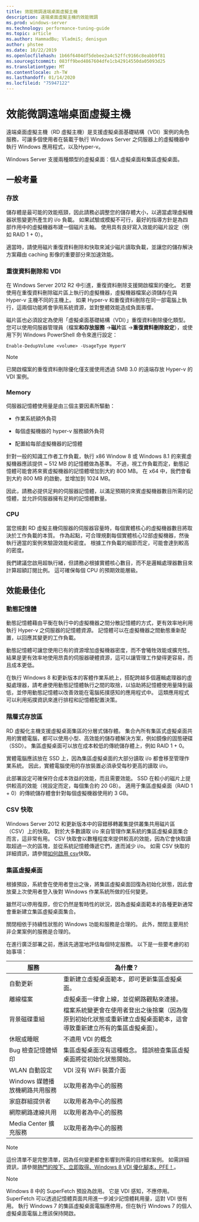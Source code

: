 ```yaml
---
title: 效能微調遠端桌面虛擬主機
description: 遠端桌面虛擬主機的效能微調
ms.prod: windows-server
ms.technology: performance-tuning-guide
ms.topic: article
ms.author: HammadBu; VladmiS; denisgun
author: phstee
ms.date: 10/22/2019
ms.openlocfilehash: 1b66f6404df5debee2a4c52ffc9166c8eabb9f81
ms.sourcegitcommit: 083ff9bed4867604dfe1cb42914550da05093d25
ms.translationtype: MT
ms.contentlocale: zh-TW
ms.lasthandoff: 01/14/2020
ms.locfileid: "75947122"
---
```

# <a name="performance-tuning-remote-desktop-virtualization-hosts"></a>效能微調遠端桌面虛擬主機

遠端桌面虛擬主機（RD 虛擬主機）是支援虛擬桌面基礎結構（VDI）案例的角色服務，可讓多個使用者在裝載于執行 Windows Server 之伺服器上的虛擬機器中執行 Windows 應用程式，以及Hyper-v。

Windows Server 支援兩種類型的虛擬桌面：個人虛擬桌面和集區虛擬桌面。

## <a name="general-considerations"></a>一般考量

### <a name="storage"></a>存放

儲存體是最可能的效能瓶頸，因此請務必調整您的儲存體大小，以適當處理虛擬機器狀態變更所產生的 i/o 負載。 如果試驗或模擬不可行，最好的指導方針是為四部作用中的虛擬機器布建一個磁片主軸。 使用具有良好寫入效能的磁片設定（例如 RAID 1 + 0）。

適當時，請使用磁片重復資料刪除和快取來減少磁片讀取負載，並讓您的儲存解決方案藉由 caching 影像的重要部分來加速效能。

### <a name="data-deduplication-and-vdi"></a>重復資料刪除和 VDI

在 Windows Server 2012 R2 中引進，重復資料刪除支援開啟檔案的優化。 若要使用在重復資料刪除磁片區上執行的虛擬機器，虛擬機器檔案必須儲存在與 Hyper-v 主機不同的主機上。 如果 Hyper-v 和重復資料刪除在同一部電腦上執行，這兩個功能將會爭用系統資源，並對整體效能造成負面影響。

磁片區也必須設定為使用「虛擬桌面基礎結構（VDI）」重復資料刪除優化類型。 您可以使用伺服器管理員（檔案**和存放服務** -&gt;**磁片**區 -&gt;**重復資料刪除設定**），或使用下列 Windows PowerShell 命令來進行設定：

``` syntax
Enable-DedupVolume <volume> -UsageType HyperV
```

> [!NOTE]
> 已開啟檔案的重復資料刪除優化僅支援使用透過 SMB 3.0 的遠端存放 Hyper-v 的 VDI 案例。

### <a name="memory"></a>Memory

伺服器記憶體使用量是由三個主要因素所驅動：

- 作業系統額外負荷

- 每個虛擬機器的 hyper-v 服務額外負荷

- 配置給每部虛擬機器的記憶體

針對一般的知識工作者工作負載，執行 x86 Window 8 或 Windows 8.1 的來賓虛擬機器應該提供 ~ 512 MB 的記憶體做為基準。 不過，視工作負載而定，動態記憶體可能會將來賓虛擬機器的記憶體增加到大約 800 MB。 在 x64 中，我們會看到大約 800 MB 的啟動，並增加到 1024 MB。

因此，請務必提供足夠的伺服器記憶體，以滿足預期的來賓虛擬機器數目所需的記憶體，並允許伺服器擁有足夠的記憶體數量。

### <a name="cpu"></a>CPU

當您規劃 RD 虛擬主機伺服器的伺服器容量時，每個實體核心的虛擬機器數目將取決於工作負載的本質。 作為起點，可合理規劃每個實體核心12部虛擬機器，然後執行適當的案例來驗證效能和密度。 根據工作負載的細節而定，可能會達到較高的密度。

我們建議您啟用超執行緒，但請務必根據實體核心數目，而不是邏輯處理器數目來計算超額訂閱比例。 這可確保每個 CPU 的預期效能層級。

## <a name="performance-optimizations"></a>效能最佳化

### <a name="dynamic-memory"></a>動態記憶體

動態記憶體藉由平衡在執行中的虛擬機器之間分散記憶體的方式，更有效率地利用執行 Hyper-v 之伺服器的記憶體資源。 記憶體可以在虛擬機器之間動態重新配置，以回應其變更的工作負載。

動態記憶體可讓您使用已有的資源增加虛擬機器密度，而不會犧牲效能或擴充性。 結果是更有效率地使用昂貴的伺服器硬體資源，這可以讓管理工作變得更容易，而且成本更低。

在執行 Windows 8 和更新版本的客體作業系統上，搭配跨越多個邏輯處理器的虛擬處理器，請考慮使用動態記憶體執行之間的取捨，以協助將記憶體使用量降到最低，並停用動態記憶體以改善效能在電腦拓撲感知的應用程式中。 這類應用程式可以利用拓撲資訊來進行排程和記憶體配置決策。

### <a name="tiered-storage"></a>階層式存放區

RD 虛擬化主機支援虛擬桌面集區的分層式儲存體。 集合內所有集區式虛擬桌面共用的實體電腦，都可以使用小型、高效能的儲存體解決方案，例如鏡像的固態硬碟（SSD）。 集區虛擬桌面可以放在成本較低的傳統儲存體上，例如 RAID 1 + 0。

實體電腦應該放在 SSD 上，因為集區虛擬桌面的大部分讀取 i/o 都會移至管理作業系統。 因此，實體電腦使用的存放裝置必須承受每秒更高的讀取 i/o。

此部署設定可確保符合成本效益的效能，而且需要效能。 SSD 在較小的磁片上提供較高的效能（視設定而定，每個集合約 20 GB）。 適用于集區虛擬桌面（RAID 1 + 0）的傳統儲存體會針對每個虛擬機器使用約 3 GB。

### <a name="csv-cache"></a>CSV 快取

Windows Server 2012 和更新版本中的容錯移轉叢集提供叢集共用磁片區（CSV）上的快取。 對於大多數讀取 i/o 來自管理作業系統的集區虛擬桌面集合而言，這非常有用。 CSV 快取會以數種程度來提供較高的效能，因為它會快取讀取超過一次的區塊，並從系統記憶體傳遞它們，進而減少 i/o。 如需 CSV 快取的詳細資訊，請參閱[如何啟用 csv](https://blogs.msdn.com/b/clustering/archive/2012/03/22/10286676.aspx)快取。

### <a name="pooled-virtual-desktops"></a>集區虛擬桌面

根據預設，系統會在使用者登出之後，將集區虛擬桌面回復為初始化狀態，因此會放棄上次使用者登入後對 Windows 作業系統所做的任何變更。

雖然可以停用復原，但它仍然是暫時性的狀況，因為虛擬桌面範本的各種更新通常會重新建立集區虛擬桌面集合。

關閉相依于持續性狀態的 Windows 功能和服務是合理的。 此外，關閉主要用於非企業案例的服務是合理的。

在進行廣泛部署之前，應該先適當地評估每個特定服務。 以下是一些要考慮的初始事項：

| 服務                                      | 為什麼？                                                                                                                                                                                                      |
|----------------------------------------------|-----------------------------------------------------------------------------------------------------------------------------------------------------------------------------------------------------------|
| 自動更新                                  | 重新建立虛擬桌面範本，即可更新集區虛擬桌面。                                                                                                                          |
| 離線檔案                                | 虛擬桌面一律會上線，並從網路觀點來連接。                                                                                                                         |
| 背景磁碟重組                            | 檔案系統變更會在使用者登出之後捨棄（因為復原到初始化狀態或重新建立虛擬桌面範本，這會導致重新建立所有的集區虛擬桌面）。 |
| 休眠或睡眠                           | 不適用 VDI 的概念                                                                                                                                                                                   |
| Bug 檢查記憶體傾印                        | 集區虛擬桌面沒有這種概念。 錯誤檢查集區虛擬桌面將從初始化狀態開始。                                                                                       |
| WLAN 自動設定                              | VDI 沒有 WiFi 裝置介面                                                                                                                                                                 |
| Windows 媒體播放機網路共用服務 | 以取用者為中心的服務                                                                                                                                                                                  |
| 家庭群組提供者                          | 以取用者為中心的服務                                                                                                                                                                                  |
| 網際網路連線共用                  | 以取用者為中心的服務                                                                                                                                                                                  |
| Media Center 擴充服務               | 以取用者為中心的服務                                                                                                                                                                                  |
> [!NOTE]
> 這份清單不是完整清單，因為任何變更都會影響到所需的目標和案例。 如需詳細資訊，請參閱[熱門的按下、立即取得、Windows 8 VDI 優化腳本，PFE！](https://blogs.technet.com/b/jeff_stokes/archive/2013/04/09/hot-off-the-presses-get-it-now-the-windows-8-vdi-optimization-script-courtesy-of-pfe.aspx)。


> [!NOTE]
> Windows 8 中的 SuperFetch 預設為啟用。 它是 VDI 感知，不應停用。 SuperFetch 可以透過記憶體頁面共用進一步減少記憶體耗用量，這對 VDI 很有用。 執行 Windows 7 的集區虛擬桌面電腦應停用，但在執行 Windows 7 的個人虛擬桌面電腦上應該保持開啟。
